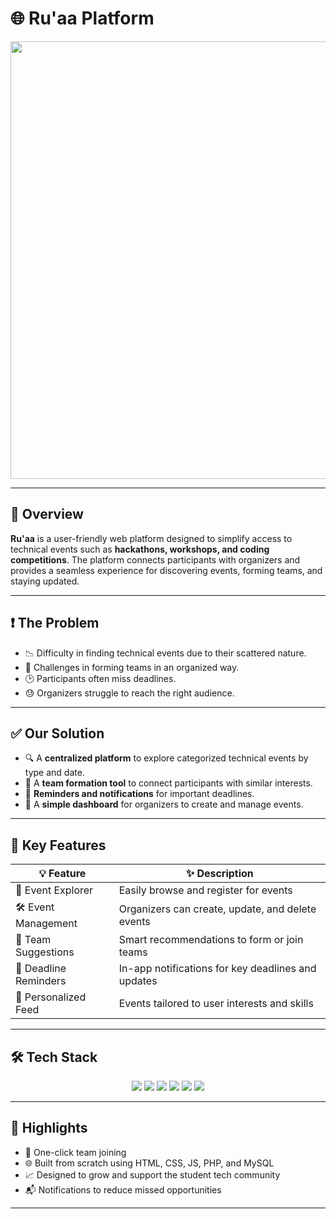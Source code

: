 # 🌐 Ru'aa Platform

<p align="center">
  <img src="ruaaplat.jpg" width="700"/>
</p>

---

## 📝 Overview

**Ru'aa** is a user-friendly web platform designed to simplify access to technical events such as **hackathons, workshops, and coding competitions**. The platform connects participants with organizers and provides a seamless experience for discovering events, forming teams, and staying updated.

---

## ❗ The Problem

- 📉 Difficulty in finding technical events due to their scattered nature.
- 🧩 Challenges in forming teams in an organized way.
- 🕑 Participants often miss deadlines.
- 😓 Organizers struggle to reach the right audience.

---

## ✅ Our Solution

- 🔍 A **centralized platform** to explore categorized technical events by type and date.
- 🤝 A **team formation tool** to connect participants with similar interests.
- 🔔 **Reminders and notifications** for important deadlines.
- 🎯 A **simple dashboard** for organizers to create and manage events.

---

## 🚀 Key Features

| 💡 Feature              | ✨ Description                                                     |
|------------------------|-------------------------------------------------------------------|
| 📅 Event Explorer       | Easily browse and register for events                             |
| 🛠 Event Management     | Organizers can create, update, and delete events                  |
| 🤝 Team Suggestions     | Smart recommendations to form or join teams                       |
| 🔔 Deadline Reminders   | In-app notifications for key deadlines and updates                |
| 🧾 Personalized Feed    | Events tailored to user interests and skills                      |

---

## 🛠️ Tech Stack

<p align="center">
  <img src="https://img.shields.io/badge/HTML5-E34F26?style=for-the-badge&logo=html5&logoColor=white"/>
  <img src="https://img.shields.io/badge/CSS3-1572B6?style=for-the-badge&logo=css3&logoColor=white"/>
  <img src="https://img.shields.io/badge/JavaScript-F7DF1E?style=for-the-badge&logo=javascript&logoColor=black"/>
  <img src="https://img.shields.io/badge/PHP-777BB4?style=for-the-badge&logo=php&logoColor=white"/>
  <img src="https://img.shields.io/badge/MySQL-4479A1?style=for-the-badge&logo=mysql&logoColor=white"/>
  <img src="https://img.shields.io/badge/Figma-F24E1E?style=for-the-badge&logo=figma&logoColor=white"/>
</p>

---

## 🌟 Highlights

- 🔗 One-click team joining
- 🌐 Built from scratch using HTML, CSS, JS, PHP, and MySQL
- 📈 Designed to grow and support the student tech community
- 📬 Notifications to reduce missed opportunities

---

